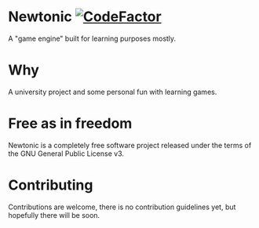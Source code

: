 # Newtonic [![CodeFactor](https://www.codefactor.io/repository/github/ekardnam/newtonic/badge)](https://www.codefactor.io/repository/github/ekardnam/newtonic)
A "game engine" built for learning purposes mostly.

# Why
A university project and some personal fun with learning games.

# Free as in freedom
Newtonic is a completely free software project released under the terms of the GNU General Public License v3.

# Contributing
Contributions are welcome, there is no contribution guidelines yet, but hopefully there will be soon.
